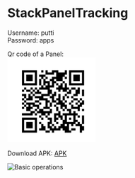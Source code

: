 # StackPanelTracking

Username: putti<br/>
Password: apps<br/>

Qr code of a Panel:<br/>
<img title="Qr code of a Panel" width="200" src="qrcode.png"> <br/>


Download APK: [APK](https://github.com/MaYatKit/StackPanelTracking/raw/main/app-dev-debug.apk)<br/>


<img title="Basic operations" width="200" src="screenshot.gif"> 
